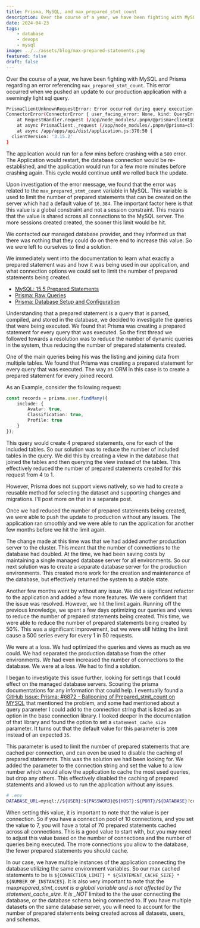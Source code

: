 ```yaml
---
title: Prisma, MySQL, and max_prepared_stmt_count
description: Over the course of a year, we have been fighting with MySQL and Prisma regarding an error referencing max_prepared_stmt_count. This is how we resolved it.
date: 2024-04-23
tags:
    - database
    - devops
    - mysql
image: ../../assets/blog/max-prepared-statements.png
featured: false
draft: false
---
```


Over the course of a year, we have been fighting with MySQL and Prisma regarding an error referencing `max_prepared_stmt_count`. This error occurred when we pushed an update to our production application with a seemingly light sql query.

```sh
PrismaClientUnknownRequestError: Error occurred during query execution:
ConnectorError(ConnectorError { user_facing_error: None, kind: QueryError(Server(ServerError { code: 1461, message: "Can't create more than max_prepared_stmt_count statements (current value: 16382)", state: "42000" })) })
    at RequestHandler.request (/app/node_modules/.pnpm/@prisma+client@3.15.2_prisma@3.15.2/node_modules/@prisma/client/runtime/index.js:49026:15)
    at async PrismaClient._request (/app/node_modules/.pnpm/@prisma+client@3.15.2_prisma@3.15.2/node_modules/@prisma/client/runtime/index.js:49919:18)
    at async /app/apps/api/dist/application.js:370:50 {
  clientVersion: '3.15.2'
}
```

The application would run for a few mins before crashing with a `500` error. The Application would restart, the database connection would be re-established, and the application would run for a few more minutes before crashing again. This cycle would continue until we rolled back the update.

Upon investigation of the error message, we found that the error was related to the `max_prepared_stmt_count` variable in MySQL. This variable is used to limit the number of prepared statements that can be created on the server which had a default value of `16,384`. The important factor here is that this value is a global constraint and not a session constraint. This means that the value is shared across all connections to the MySQL server. The more sessions created created, the sooner this limit would be hit.

We contacted our managed database provider, and they informed us that there was nothing that they could do on there end to increase this value. So we were left to ourselves to find a solution.

We immediately went into the documentation to learn what exactly a prepared statement was and how it was being used in our application, and what connection options we could set to limit the number of prepared statements being created.

-   [MySQL: 15.5 Prepared Statements](https://dev.mysql.com/doc/refman/8.0/en/sql-prepared-statements.html)
-   [Prisma: Raw Queries](https://www.prisma.io/docs/orm/prisma-client/queries/raw-database-access/raw-queries)
-   [Prisma: Database Setup and Configuration](https://www.prisma.io/docs/orm/prisma-client/setup-and-configuration/databases-connections/connection-pool)

Understanding that a prepared statement is a query that is parsed, compiled, and stored in the database, we decided to investigate the queries that were being executed. We found that Prisma was creating a prepared statement for every query that was executed. So the first thread we followed towards a resolution was to reduce the number of dynamic queries in the system, thus reducing the number of prepared statements created.

One of the main queries being his was the listing and joining data from multiple tables. We found that Prisma was creating a prepared statement for every query that was executed. The way an ORM in this case is to create a prepared statement for every joined record.

As an Example, consider the following request:

```ts
const records = prisma.user.findMany({
    include: {
        Avatar: true,
        Classification: true,
        Profile: true
    }
});
```

This query would create 4 prepared statements, one for each of the included tables. So our solution was to reduce the number of included tables in the query. We did this by creating a view in the database that joined the tables and then querying the view instead of the tables. This effectively reduced the number of prepared statements created for this request from 4 to 1.

However, Prisma does not support views natively, so we had to create a reusable method for selecting the dataset and supporting changes and migrations. I'll post more on that in a separate post.

Once we had reduced the number of prepared statements being created, we were able to push the update to production without any issues. The application ran smoothly and we were able to run the application for another few months before we hit the limit again.

The change made at this time was that we had added another production server to the cluster. This meant that the number of connections to the database had doubled. At the time, we had been saving costs by maintaining a single managed database server for all environments. So our next solution was to create a separate database server for the production environments. This created more work for the creation and maintenance of the database, but effectively returned the system to a stable state.

Another few months went by without any issue. We did a significant refactor to the application and added a few more features. We were confident that the issue was resolved. However, we hit the limit again. Running off the previous knowledge, we spent a few days optimizing our queries and views to reduce the number of prepared statements being created. This time, we were able to reduce the number of prepared statements being created by 50%. This was a significant improvement, but we were still hitting the limit cause a 500 series every for every 1 in 50 requests.

We were at a loss. We had optimized the queries and views as much as we could. We had separated the production database from the other environments. We had even increased the number of connections to the database. We were at a loss. We had to find a solution.

I began to investigate this issue further, looking for settings that I could effect on the managed database servers. Scouring the prisma documentations for any information that could help. I eventually found a [GitHub Issue: Prisma: #6872 - Ballooning of Prepared_stmt_count on MYSQL](https://github.com/prisma/prisma/issues/6872) that mentioned the problem, and some had mentioned about a query parameter I could add to the connection string that is listed as an option in the base connection library. I looked deeper in the documentation of that library and found the option to set a `statement_cache_size` parameter. It turns out that the default value for this parameter is `1000` instead of an expected `35`.

This parameter is used to limit the number of prepared statements that are cached per connection, and can even be used to disable the caching of prepared statements. This was the solution we had been looking for. We added the parameter to the connection string and set the value to a low number which would allow the application to cache the most used queries, but drop any others. This effectively disabled the caching of prepared statements and allowed us to run the application without any issues.

```bash
# .env
DATABASE_URL=mysql://${USER}:${PASSWORD}@${HOST}:${PORT}/${DATABASE}?connection_limit=10&statement_cache_size=7
```

When setting this value, it is important to note that the value is per connection. So if you have a connection pool of 10 connections, and you set the value to 7, you will have a total of 70 prepared statements cached across all connections. This is a good value to start with, but you may need to adjust this value based on the number of connections and the number of queries being executed. The more connections you allow to the database, the fewer prepared statements you should cache.

In our case, we have multiple instances of the application connecting the database utilizing the same environment variables. So our max cached statements to be is `${CONNECTION_LIMIT} * ${STATEMENT_CACHE_SIZE} * ${NUMBER_OF_INSTANCES}`. It is also very important to note that the max*prepared_stmt_count is a global variable and is not affected by the statement_cache_size. It is \_NOT* limited to the the user connecting the database, or the database schema being connected to. If you have multiple datasets on the same database server, you will need to account for the number of prepared statements being created across all datasets, users, and schemas.
